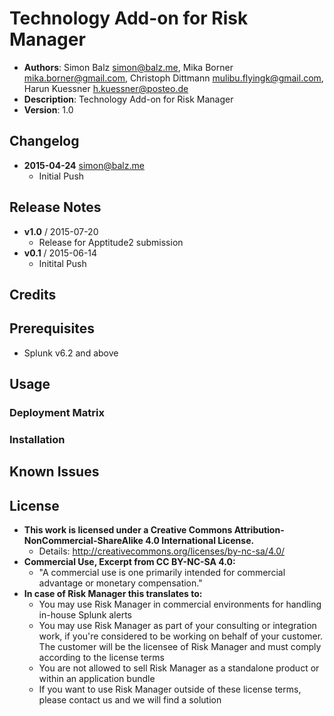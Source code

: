 # Technology Add-on for Risk Manager
- **Authors**:      Simon Balz <simon@balz.me>, Mika Borner <mika.borner@gmail.com>, Christoph Dittmann <mulibu.flyingk@gmail.com>, Harun Kuessner <h.kuessner@posteo.de>
- **Description**:  Technology Add-on for Risk Manager
- **Version**:      1.0

## Changelog
- **2015-04-24** simon@balz.me
  - Initial Push

## Release Notes
- **v1.0**	/	2015-07-20
  - Release for Apptitude2 submission
- **v0.1**	/	2015-06-14
  - Initital Push

## Credits

## Prerequisites
- Splunk v6.2 and above

## Usage
### Deployment Matrix
### Installation
## Known Issues
## License
- **This work is licensed under a Creative Commons Attribution-NonCommercial-ShareAlike 4.0 International License.**
  - Details: <http://creativecommons.org/licenses/by-nc-sa/4.0/>
- **Commercial Use, Excerpt from CC BY-NC-SA 4.0:**
  - "A commercial use is one primarily intended for commercial advantage or monetary compensation."
- **In case of Risk Manager this translates to:**
  - You may use Risk Manager in commercial environments for handling in-house Splunk alerts
  - You may use Risk Manager as part of your consulting or integration work, if you're considered to be working on behalf of your customer. The customer will be the licensee of Risk Manager and must comply according to the license terms
  - You are not allowed to sell Risk Manager as a standalone product or within an application bundle
  - If you want to use Risk Manager outside of these license terms, please contact us and we will find a solution
